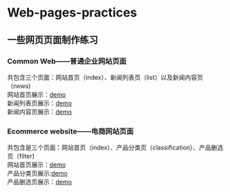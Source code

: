 # Web-pages-practices

<h2>一些网页页面制作练习</h2>

<h3>Common Web——普通企业网站页面</h3>
共包含三个页面：网站首页（index）、新闻列表页（list）以及新闻内容页（news)<br>
网站首页展示：<a href="https://today666.github.io/Web-pages-practices/Common%20Web/index.html">demo</a><br>
新闻列表页展示：<a href="https://today666.github.io/Web-pages-practices/Common%20Web/list.html">demo</a><br>
新闻内容页展示：<a href="https://today666.github.io/Web-pages-practices/Common%20Web/news.html">demo</a><br>

<h3>Ecommerce website——电商网站页面</h3>
共包含是三个页面：网站首页（index）、产品分类页（classification）、产品删选页（filter)<br>
网站首页展示：<a href="https://today666.github.io/Web-pages-practices/Ecommerce%20website/index.html">demo</a><br>
产品分类页展示:<a href="https://today666.github.io/Web-pages-practices/Ecommerce%20website/classification.html">demo</a><br>
产品删选页展示：<a href="https://today666.github.io/Web-pages-practices/Ecommerce%20website/filter.html">demo</a><br>

